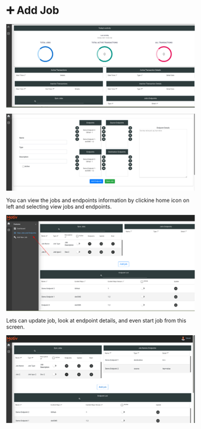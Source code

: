 # ➕ Add Job



![Steps to add job](../.gitbook/assets/deepin-screen-recorder_select-area_20210318100344.gif)

![](../.gitbook/assets/s.png)

You can view the jobs and endpoints information by clickine home icon on left and selecting view jobs and endpoints.

![](../.gitbook/assets/viewjob.png)

Lets can update job,  look at endpoint details, and even start job from this screen.

![View jobs and endpoints](../.gitbook/assets/deepin-screen-recorder_select-area_20210318102007.gif)



